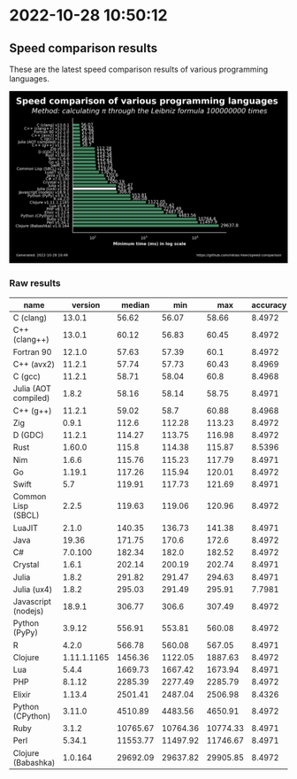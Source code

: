 # 2022-10-28 10:50:12

## Speed comparison results

These are the latest speed comparison results of various programming languages.

![plot](../assets/2022-10-28T105012/combined_results.png "Speed comparison of programming languages")

### Raw results

| name                 | version     | median   | min      | max      | accuracy |
| -------------------- | ----------- | -------- | -------- | -------- | -------- |
| C (clang)            | 13.0.1      | 56.62    | 56.07    | 58.66    | 8.4972   |
| C++ (clang++)        | 13.0.1      | 60.12    | 56.83    | 60.45    | 8.4972   |
| Fortran 90           | 12.1.0      | 57.63    | 57.39    | 60.1     | 8.4972   |
| C++ (avx2)           | 11.2.1      | 57.74    | 57.73    | 60.43    | 8.4969   |
| C (gcc)              | 11.2.1      | 58.71    | 58.04    | 60.8     | 8.4968   |
| Julia (AOT compiled) | 1.8.2       | 58.16    | 58.14    | 58.75    | 8.4971   |
| C++ (g++)            | 11.2.1      | 59.02    | 58.7     | 60.88    | 8.4968   |
| Zig                  | 0.9.1       | 112.6    | 112.28   | 113.23   | 8.4972   |
| D (GDC)              | 11.2.1      | 114.27   | 113.75   | 116.98   | 8.4972   |
| Rust                 | 1.60.0      | 115.8    | 114.38   | 115.87   | 8.5396   |
| Nim                  | 1.6.6       | 115.76   | 115.23   | 117.79   | 8.4971   |
| Go                   | 1.19.1      | 117.26   | 115.94   | 120.01   | 8.4972   |
| Swift                | 5.7         | 119.91   | 117.73   | 121.69   | 8.4971   |
| Common Lisp (SBCL)   | 2.2.5       | 119.63   | 119.06   | 120.96   | 8.4972   |
| LuaJIT               | 2.1.0       | 140.35   | 136.73   | 141.38   | 8.4971   |
| Java                 | 19.36       | 171.75   | 170.6    | 172.6    | 8.4972   |
| C#                   | 7.0.100     | 182.34   | 182.0    | 182.52   | 8.4972   |
| Crystal              | 1.6.1       | 202.14   | 200.19   | 202.74   | 8.4971   |
| Julia                | 1.8.2       | 291.82   | 291.47   | 294.63   | 8.4971   |
| Julia (ux4)          | 1.8.2       | 295.03   | 291.49   | 295.91   | 7.7981   |
| Javascript (nodejs)  | 18.9.1      | 306.77   | 306.6    | 307.49   | 8.4972   |
| Python (PyPy)        | 3.9.12      | 556.91   | 553.81   | 560.08   | 8.4972   |
| R                    | 4.2.0       | 566.78   | 560.08   | 567.05   | 8.4971   |
| Clojure              | 1.11.1.1165 | 1456.36  | 1122.05  | 1887.63  | 8.4972   |
| Lua                  | 5.4.4       | 1669.73  | 1667.42  | 1673.94  | 8.4971   |
| PHP                  | 8.1.12      | 2285.39  | 2277.49  | 2285.79  | 8.4972   |
| Elixir               | 1.13.4      | 2501.41  | 2487.04  | 2506.98  | 8.4326   |
| Python (CPython)     | 3.11.0      | 4510.89  | 4483.56  | 4650.91  | 8.4972   |
| Ruby                 | 3.1.2       | 10765.67 | 10764.36 | 10774.33 | 8.4971   |
| Perl                 | 5.34.1      | 11553.77 | 11497.92 | 11746.67 | 8.4971   |
| Clojure (Babashka)   | 1.0.164     | 29692.09 | 29637.82 | 29905.85 | 8.4972   |
